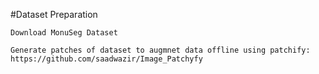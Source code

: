 #Dataset Preparation
```
Download MonuSeg Dataset

Generate patches of dataset to augmnet data offline using patchify: https://github.com/saadwazir/Image_Patchyfy

```
